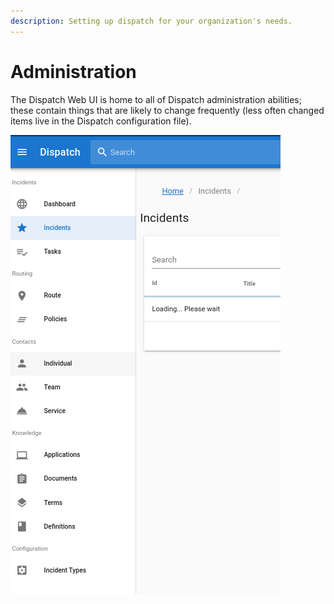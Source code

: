 ```yaml
---
description: Setting up dispatch for your organization's needs.
---
```


# Administration

The Dispatch Web UI is home to all of Dispatch administration abilities; these contain things that are likely to change frequently \(less often changed items live in the Dispatch configuration file\).

![](../../.gitbook/assets/admin-ui-admin%20%281%29.png)
